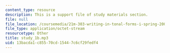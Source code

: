 ```yaml
---
content_type: resource
description: This is a support file of study materials section.
file: null
file_location: /coursemedia/21m-303-writing-in-tonal-forms-i-spring-2009/13bacda1c85570cd15447c6cf29fedf4_study_1b.mp3
file_type: application/octet-stream
resourcetype: Other
title: study_1b.mp3
uid: 13bacda1-c855-70cd-1544-7c6cf29fedf4
---
```

